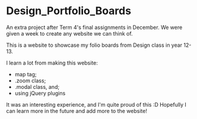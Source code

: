 # Design_Portfolio_Boards
An extra project after Term 4's final assignments in December. We were given a week to create any website we can think of.

This is a website to showcase my folio boards from Design class in year 12-13.

I learn a lot from making this website:
- map tag;
- .zoom class;
- .modal class, and;
- using jQuery plugins

It was an interesting experience, and I'm quite proud of this :D
Hopefully I can learn more in the future and add more to the website!
